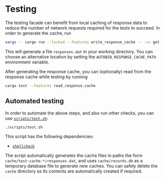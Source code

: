 # Testing

The testing facade can benefit from local caching of response data to reduce the number of network requests required for the tests to succeed.
In order to generate the cache, run

```sh
xargs -- cargo run --locked --features write_response_cache -- -vv get --retrieve-only --ignore-null < 'tests/remotes.txt'
```

This will generate a file `responses.dat` in your working directory.
You can choose an alternative location by setting the `AUTOBIB_RESPONSE_CACHE_PATH` environment variable.

After generating the response cache, you can (optionally) read from the response cache while testing by running

```sh
cargo test --features read_response_cache
```

## Automated testing

In order to automate the above steps, and also run other checks, you can use [`scripts/test.sh`](../scripts/test.sh):

```sh
./scripts/test.sh
```

This script has the following dependencies:

- [`shellcheck`](https://www.shellcheck.net/)

The script automatically generates the cache files in paths the form `cache/test-cache-*/responses.dat`, and uses `cache/records.db` as a temporary database file to generate new caches.
You can safely delete the `cache` directory as its contents are automatically created if required.
